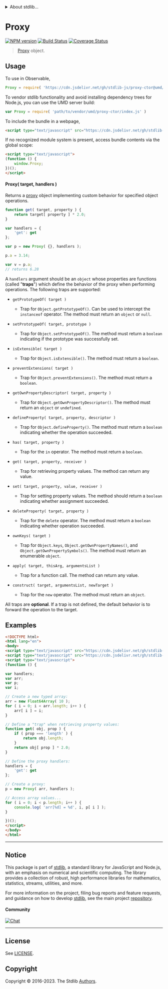 <!--

@license Apache-2.0

Copyright (c) 2018 The Stdlib Authors.

Licensed under the Apache License, Version 2.0 (the "License");
you may not use this file except in compliance with the License.
You may obtain a copy of the License at

   http://www.apache.org/licenses/LICENSE-2.0

Unless required by applicable law or agreed to in writing, software
distributed under the License is distributed on an "AS IS" BASIS,
WITHOUT WARRANTIES OR CONDITIONS OF ANY KIND, either express or implied.
See the License for the specific language governing permissions and
limitations under the License.

-->


<details>
  <summary>
    About stdlib...
  </summary>
  <p>We believe in a future in which the web is a preferred environment for numerical computation. To help realize this future, we've built stdlib. stdlib is a standard library, with an emphasis on numerical and scientific computation, written in JavaScript (and C) for execution in browsers and in Node.js.</p>
  <p>The library is fully decomposable, being architected in such a way that you can swap out and mix and match APIs and functionality to cater to your exact preferences and use cases.</p>
  <p>When you use stdlib, you can be absolutely certain that you are using the most thorough, rigorous, well-written, studied, documented, tested, measured, and high-quality code out there.</p>
  <p>To join us in bringing numerical computing to the web, get started by checking us out on <a href="https://github.com/stdlib-js/stdlib">GitHub</a>, and please consider <a href="https://opencollective.com/stdlib">financially supporting stdlib</a>. We greatly appreciate your continued support!</p>
</details>

# Proxy

[![NPM version][npm-image]][npm-url] [![Build Status][test-image]][test-url] [![Coverage Status][coverage-image]][coverage-url] <!-- [![dependencies][dependencies-image]][dependencies-url] -->

> [Proxy][mdn-proxy] object.

<!-- Section to include introductory text. Make sure to keep an empty line after the intro `section` element and another before the `/section` close. -->

<section class="intro">

</section>

<!-- /.intro -->

<!-- Package usage documentation. -->



<section class="usage">

## Usage

To use in Observable,

```javascript
Proxy = require( 'https://cdn.jsdelivr.net/gh/stdlib-js/proxy-ctor@umd/browser.js' )
```

To vendor stdlib functionality and avoid installing dependency trees for Node.js, you can use the UMD server build:

```javascript
var Proxy = require( 'path/to/vendor/umd/proxy-ctor/index.js' )
```

To include the bundle in a webpage,

```html
<script type="text/javascript" src="https://cdn.jsdelivr.net/gh/stdlib-js/proxy-ctor@umd/browser.js"></script>
```

If no recognized module system is present, access bundle contents via the global scope:

```html
<script type="text/javascript">
(function () {
    window.Proxy;
})();
</script>
```

#### Proxy( target, handlers )

Returns a [proxy][mdn-proxy] object implementing custom behavior for specified object operations.

```javascript
function get( target, property ) {
    return target[ property ] * 2.0;
}

var handlers = {
    'get': get
};

var p = new Proxy( {}, handlers );

p.a = 3.14;

var v = p.a;
// returns 6.28
```

A `handlers` argument should be an `object` whose properties are functions (called "**traps**") which define the behavior of the proxy when performing operations. The following traps are supported:

-   `getPrototypeOf( target )`

    -   Trap for `Object.getPrototypeOf()`. Can be used to intercept the `instanceof` operator. The method must return an `object` or `null`.

-   `setPrototypeOf( target, prototype )`

    -   Trap for `Object.setPrototypeOf()`. The method must return a `boolean` indicating if the prototype was successfully set.

-   `isExtensible( target )`

    -   Trap for `Object.isExtensible()`. The method must return a `boolean`.

-   `preventExtensions( target )`

    -   Trap for `Object.preventExtensions()`. The method must return a `boolean`.

-   `getOwnPropertyDescriptor( target, property )`

    -   Trap for `Object.getOwnPropertyDescriptor()`. The method must return an `object` or `undefined`.

-   `defineProperty( target, property, descriptor )`

    -   Trap for `Object.defineProperty()`. The method must return a `boolean` indicating whether the operation succeeded.

-   `has( target, property )`

    -   Trap for the `in` operator. The method must return a `boolean`.

-   `get( target, property, receiver )`

    -   Trap for retrieving property values. The method can return any value.

-   `set( target, property, value, receiver )`

    -   Trap for setting property values. The method should return a `boolean` indicating whether assignment succeeded.

-   `deleteProperty( target, property )`

    -   Trap for the `delete` operator. The method must return a `boolean` indicating whether operation succeeded.

-   `ownKeys( target )`

    -   Trap for `Object.keys`, `Object.getOwnPropertyNames()`, and `Object.getOwnPropertySymbols()`. The method must return an enumerable `object`.

-   `apply( target, thisArg, argumentsList )`

    -   Trap for a function call. The method can return any value.

-   `construct( target, argumentsList, newTarget )`

    -   Trap for the `new` operator. The method must return an `object`.

All traps are **optional**. If a trap is not defined, the default behavior is to forward the operation to the target.

</section>

<!-- /.usage -->

<!-- Package usage notes. Make sure to keep an empty line after the `section` element and another before the `/section` close. -->

<section class="notes">

</section>

<!-- /.notes -->

<!-- Package usage examples. -->

<section class="examples">

## Examples

<!-- eslint no-undef: "error" -->

```html
<!DOCTYPE html>
<html lang="en">
<body>
<script type="text/javascript" src="https://cdn.jsdelivr.net/gh/stdlib-js/array-float64@umd/browser.js"></script>
<script type="text/javascript" src="https://cdn.jsdelivr.net/gh/stdlib-js/proxy-ctor@umd/browser.js"></script>
<script type="text/javascript">
(function () {

var handlers;
var arr;
var p;
var i;

// Create a new typed array:
arr = new Float64Array( 10 );
for ( i = 0; i < arr.length; i++ ) {
    arr[ i ] = i;
}

// Define a "trap" when retrieving property values:
function get( obj, prop ) {
    if ( prop === 'length' ) {
        return obj.length;
    }
    return obj[ prop ] * 2.0;
}

// Define the proxy handlers:
handlers = {
    'get': get
};

// Create a proxy:
p = new Proxy( arr, handlers );

// Access array values...
for ( i = 0; i < p.length; i++ ) {
    console.log( 'arr[%d] = %d', i, p[ i ] );
}

})();
</script>
</body>
</html>
```

</section>

<!-- /.examples -->

<!-- Section to include cited references. If references are included, add a horizontal rule *before* the section. Make sure to keep an empty line after the `section` element and another before the `/section` close. -->

<section class="references">

</section>

<!-- /.references -->

<!-- Section for related `stdlib` packages. Do not manually edit this section, as it is automatically populated. -->

<section class="related">

</section>

<!-- /.related -->

<!-- Section for all links. Make sure to keep an empty line after the `section` element and another before the `/section` close. -->


<section class="main-repo" >

* * *

## Notice

This package is part of [stdlib][stdlib], a standard library for JavaScript and Node.js, with an emphasis on numerical and scientific computing. The library provides a collection of robust, high performance libraries for mathematics, statistics, streams, utilities, and more.

For more information on the project, filing bug reports and feature requests, and guidance on how to develop [stdlib][stdlib], see the main project [repository][stdlib].

#### Community

[![Chat][chat-image]][chat-url]

---

## License

See [LICENSE][stdlib-license].


## Copyright

Copyright &copy; 2016-2023. The Stdlib [Authors][stdlib-authors].

</section>

<!-- /.stdlib -->

<!-- Section for all links. Make sure to keep an empty line after the `section` element and another before the `/section` close. -->

<section class="links">

[npm-image]: http://img.shields.io/npm/v/@stdlib/proxy-ctor.svg
[npm-url]: https://npmjs.org/package/@stdlib/proxy-ctor

[test-image]: https://github.com/stdlib-js/proxy-ctor/actions/workflows/test.yml/badge.svg?branch=v0.1.1
[test-url]: https://github.com/stdlib-js/proxy-ctor/actions/workflows/test.yml?query=branch:v0.1.1

[coverage-image]: https://img.shields.io/codecov/c/github/stdlib-js/proxy-ctor/main.svg
[coverage-url]: https://codecov.io/github/stdlib-js/proxy-ctor?branch=main

<!--

[dependencies-image]: https://img.shields.io/david/stdlib-js/proxy-ctor.svg
[dependencies-url]: https://david-dm.org/stdlib-js/proxy-ctor/main

-->

[chat-image]: https://img.shields.io/gitter/room/stdlib-js/stdlib.svg
[chat-url]: https://app.gitter.im/#/room/#stdlib-js_stdlib:gitter.im

[stdlib]: https://github.com/stdlib-js/stdlib

[stdlib-authors]: https://github.com/stdlib-js/stdlib/graphs/contributors

[umd]: https://github.com/umdjs/umd
[es-module]: https://developer.mozilla.org/en-US/docs/Web/JavaScript/Guide/Modules

[deno-url]: https://github.com/stdlib-js/proxy-ctor/tree/deno
[umd-url]: https://github.com/stdlib-js/proxy-ctor/tree/umd
[esm-url]: https://github.com/stdlib-js/proxy-ctor/tree/esm
[branches-url]: https://github.com/stdlib-js/proxy-ctor/blob/main/branches.md

[stdlib-license]: https://raw.githubusercontent.com/stdlib-js/proxy-ctor/main/LICENSE

[mdn-proxy]: https://developer.mozilla.org/en-US/docs/Web/JavaScript/Reference/Global_Objects/Proxy

</section>

<!-- /.links -->

